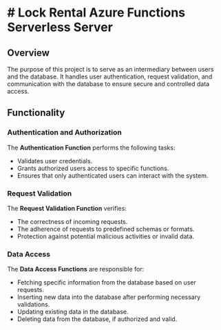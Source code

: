 # # Lock Rental Azure Functions Serverless Server

## Overview

The purpose of this project is to serve as an intermediary between users and the database.
It handles user authentication, request validation, and communication with the database to ensure secure and controlled data access.

## Functionality

### Authentication and Authorization

The **Authentication Function** performs the following tasks:

- Validates user credentials.
- Grants authorized users access to specific functions.
- Ensures that only authenticated users can interact with the system.

### Request Validation

The **Request Validation Function** verifies:

- The correctness of incoming requests.
- The adherence of requests to predefined schemas or formats.
- Protection against potential malicious activities or invalid data.

### Data Access

The **Data Access Functions** are responsible for:

- Fetching specific information from the database based on user requests.
- Inserting new data into the database after performing necessary validations.
- Updating existing data in the database.
- Deleting data from the database, if authorized and valid.
